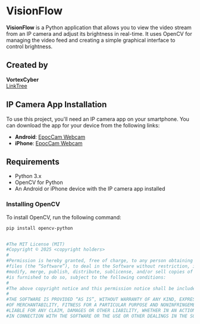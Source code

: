 # VisionFlow

**VisionFlow** is a Python application that allows you to view the video stream 
from an IP camera and adjust its brightness in real-time. 
It uses OpenCV for managing the video feed and creating a simple graphical interface to control brightness.

## Created by
**VortexCyber**  
[LinkTree](http://linktr.ee/vortex_)

## IP Camera App Installation

To use this project, you'll need an IP camera app on your smartphone. You can download the app for your device from the following links:

- **Android**: [EpocCam Webcam](https://play.google.com/store/apps/details?id=com.pas.webcam)
- **iPhone**: [EpocCam Webcam](https://apps.apple.com/us/app/epoccam-webcam/id1534160801)

## Requirements

- Python 3.x
- OpenCV for Python
- An Android or iPhone device with the IP camera app installed

### Installing OpenCV

To install OpenCV, run the following command:

```bash
pip install opencv-python


#The MIT License (MIT)
#Copyright © 2025 <copyright holders>
#
#Permission is hereby granted, free of charge, to any person obtaining a copy of this software and associated documentation 
#files (the “Software”), to deal in the Software without restriction, including without limitation the rights to use, copy, 
#modify, merge, publish, distribute, sublicense, and/or sell copies of the Software, and to permit persons to whom the Software
#is furnished to do so, subject to the following conditions:
#
#The above copyright notice and this permission notice shall be included in all copies or substantial portions of the Software.
#
#THE SOFTWARE IS PROVIDED “AS IS”, WITHOUT WARRANTY OF ANY KIND, EXPRESS OR IMPLIED, INCLUDING BUT NOT LIMITED TO THE WARRANTIES
#OF MERCHANTABILITY, FITNESS FOR A PARTICULAR PURPOSE AND NONINFRINGEMENT. IN NO EVENT SHALL THE AUTHORS OR COPYRIGHT HOLDERS BE
#LIABLE FOR ANY CLAIM, DAMAGES OR OTHER LIABILITY, WHETHER IN AN ACTION OF CONTRACT, TORT OR OTHERWISE, ARISING FROM, OUT OF OR 
#IN CONNECTION WITH THE SOFTWARE OR THE USE OR OTHER DEALINGS IN THE SOFTWARE.
